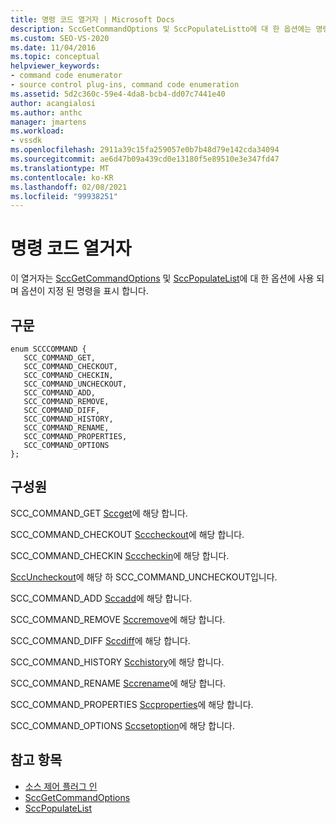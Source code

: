 ```yaml
---
title: 명령 코드 열거자 | Microsoft Docs
description: SccGetCommandOptions 및 SccPopulateListto에 대 한 옵션에는 명령 코드 열거자를 사용 하 여 옵션이 지정 된 명령을 표시 합니다.
ms.custom: SEO-VS-2020
ms.date: 11/04/2016
ms.topic: conceptual
helpviewer_keywords:
- command code enumerator
- source control plug-ins, command code enumeration
ms.assetid: 5d2c360c-59e4-4da8-bcb4-dd07c7441e40
author: acangialosi
ms.author: anthc
manager: jmartens
ms.workload:
- vssdk
ms.openlocfilehash: 2911a39c15fa259057e0b7b48d79e142cda34094
ms.sourcegitcommit: ae6d47b09a439cd0e13180f5e89510e3e347fd47
ms.translationtype: MT
ms.contentlocale: ko-KR
ms.lasthandoff: 02/08/2021
ms.locfileid: "99938251"
---
```

# <a name="command-code-enumerator"></a>명령 코드 열거자
이 열거자는 [SccGetCommandOptions](../extensibility/sccgetcommandoptions-function.md) 및 [SccPopulateList](../extensibility/sccpopulatelist-function.md)에 대 한 옵션에 사용 되며 옵션이 지정 된 명령을 표시 합니다.

## <a name="syntax"></a>구문

```
enum SCCCOMMAND {
   SCC_COMMAND_GET,
   SCC_COMMAND_CHECKOUT,
   SCC_COMMAND_CHECKIN,
   SCC_COMMAND_UNCHECKOUT,
   SCC_COMMAND_ADD,
   SCC_COMMAND_REMOVE,
   SCC_COMMAND_DIFF,
   SCC_COMMAND_HISTORY,
   SCC_COMMAND_RENAME,
   SCC_COMMAND_PROPERTIES,
   SCC_COMMAND_OPTIONS
};
```

## <a name="members"></a>구성원
SCC_COMMAND_GET [Sccget](../extensibility/sccget-function.md)에 해당 합니다.

SCC_COMMAND_CHECKOUT [Scccheckout](../extensibility/scccheckout-function.md)에 해당 합니다.

SCC_COMMAND_CHECKIN [Scccheckin](../extensibility/scccheckin-function.md)에 해당 합니다.

[SccUncheckout](../extensibility/sccuncheckout-function.md)에 해당 하 SCC_COMMAND_UNCHECKOUT입니다.

SCC_COMMAND_ADD [Sccadd](../extensibility/sccadd-function.md)에 해당 합니다.

SCC_COMMAND_REMOVE [Sccremove](../extensibility/sccremove-function.md)에 해당 합니다.

SCC_COMMAND_DIFF [Sccdiff](../extensibility/sccdiff-function.md)에 해당 합니다.

SCC_COMMAND_HISTORY [Scchistory](../extensibility/scchistory-function.md)에 해당 합니다.

SCC_COMMAND_RENAME [Sccrename](../extensibility/sccrename-function.md)에 해당 합니다.

SCC_COMMAND_PROPERTIES [Sccproperties](../extensibility/sccproperties-function.md)에 해당 합니다.

SCC_COMMAND_OPTIONS [Sccsetoption](../extensibility/sccsetoption-function.md)에 해당 합니다.

## <a name="see-also"></a>참고 항목
- [소스 제어 플러그 인](../extensibility/source-control-plug-ins.md)
- [SccGetCommandOptions](../extensibility/sccgetcommandoptions-function.md)
- [SccPopulateList](../extensibility/sccpopulatelist-function.md)
